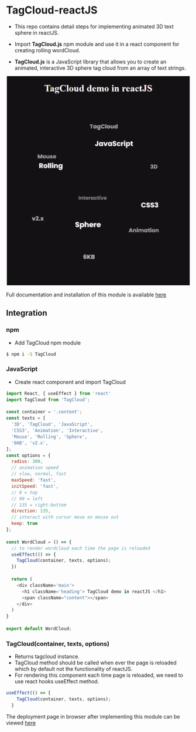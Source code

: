# TagCloud-reactJS

- This repo contains detail steps for implementing animated 3D text sphere in reactJS.

- Import <b>TagCloud.js</b> npm module and use it in a react component for creating rolling wordCloud.

- <b>TagCloud.js</b> is a JavaScript library that allows you to create an animated, interactive 3D sphere tag cloud from an array of text strings.

<p align="center">
  <img alt="TagCloud demo" src="tagcloud.gif" width="500">
</p>

Full documentation and installation of this module is available [here](https://github.com/cong-min/TagCloud)

## Integration

### npm

- Add TagCloud npm module
```bash
$ npm i -S TagCloud
```

### JavaScript

- Create react component and import TagCloud

```js
import React, { useEffect } from 'react'
import TagCloud from 'TagCloud';

const container = '.content';
const texts = [
  '3D', 'TagCloud', 'JavaScript',
  'CSS3', 'Animation', 'Interactive',
  'Mouse', 'Rolling', 'Sphere',
  '6KB', 'v2.x',
];
const options = {
  radius: 300,
  // animation speed
  // slow, normal, fast
  maxSpeed: 'fast',
  initSpeed: 'fast',
  // 0 = top
  // 90 = left
  // 135 = right-bottom
  direction: 135,
  // interact with cursor move on mouse out
  keep: true
};

const WordCloud = () => {
  // to render wordcloud each time the page is reloaded
  useEffect(() => {
    TagCloud(container, texts, options);
  })

  return (
    <div className='main'>
      <h1 className='heading'> TagCloud demo in reactJS </h1>
      <span className="content"></span>
    </div>
  )
}

export default WordCloud;

```

### TagCloud(container, texts, options)

- Returns tagcloud instance.
- TagCloud method should be called when ever the page is reloaded which by default not the functionality of reactJS.
- For rendering this component each time page is reloaded, we need to use react hooks useEffect method.
``` js
useEffect(() => {
    TagCloud(container, texts, options);
  }
```

The deployment page in browser after implementing this module can be viewed [here](https://sairamkiran9.github.io//TagCloud-reactJS/)

